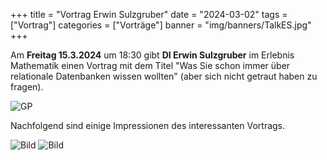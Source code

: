 +++
title = "Vortrag Erwin Sulzgruber"
date = "2024-03-02"
tags = ["Vortrag"]
categories = ["Vorträge"]
banner = "img/banners/TalkES.jpg"
+++

Am <b>Freitag 15.3.2024</b> um 18:30 gibt <b>DI Erwin Sulzgruber</b> im Erlebnis Mathematik einen Vortrag mit dem Titel "Was Sie schon immer über relationale
Datenbanken wissen wollten" (aber sich nicht getraut haben zu fragen).

![GP](/img/banners/TalkES.jpg)

Nachfolgend sind einige Impressionen des interessanten Vortrags.

![Bild](/img/talks/Sulzgruber13_1.jpg)
![Bild](/img/talks/Sulzgruber13_2.jpg)

